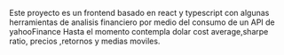Este proyecto es un frontend basado en react y typescript con algunas herramientas de analisis financiero por medio del consumo de un API de yahooFinance
Hasta el momento contempla dolar cost average,sharpe ratio, precios ,retornos y medias moviles.
